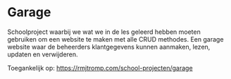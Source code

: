 # Garage
Schoolproject waarbij we wat we in de les geleerd hebben moeten gebruiken om een website te maken met alle CRUD methodes. Een garage website waar de beheerders klantgegevens kunnen aanmaken, lezen, updaten en verwijderen.

Toegankelijk op: https://rmjtromp.com/school-projecten/garage
